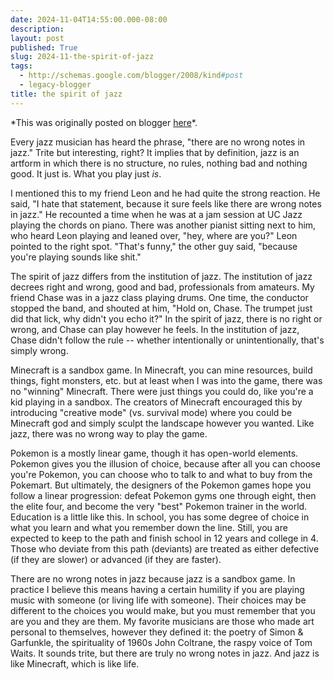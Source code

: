 ```yaml
---
date: 2024-11-04T14:55:00.000-08:00
description: 
layout: post
published: True
slug: 2024-11-the-spirit-of-jazz
tags:
  - http://schemas.google.com/blogger/2008/kind#post
  - legacy-blogger
title: the spirit of jazz
---
```


\*This was originally posted on blogger [here](https://www.rohanprasad.org/2024/11/the-spirit-of-jazz.html)\*.

Every jazz musician has heard the phrase, "there are no wrong notes in jazz." Trite but interesting, right? It implies that by definition, jazz is an artform in which there is no structure, no rules, nothing bad and nothing good. It just is. What you play just *is*.   
  
I mentioned this to my friend Leon and he had quite the strong reaction. He said, "I hate that statement, because it sure feels like there are wrong notes in jazz." He recounted a time when he was at a jam session at UC Jazz playing the chords on piano. There was another pianist sitting next to him, who heard Leon playing and leaned over, "hey, where are you?" Leon pointed to the right spot. "That's funny," the other guy said, "because you're playing sounds like shit."  
  
The spirit of jazz differs from the institution of jazz. The institution of jazz decrees right and wrong, good and bad, professionals from amateurs. My friend Chase was in a jazz class playing drums. One time, the conductor stopped the band, and shouted at him, "Hold on, Chase. The trumpet just did that lick, why didn't you echo it?" In the spirit of jazz, there is no right or wrong, and Chase can play however he feels. In the institution of jazz, Chase didn't follow the rule -- whether intentionally or unintentionally, that's simply wrong.  
  
Minecraft is a sandbox game. In Minecraft, you can mine resources, build things, fight monsters, etc. but at least when I was into the game, there was no "winning" Minecraft. There were just things you could do, like you're a kid playing in a sandbox. The creators of Minecraft encouraged this by introducing "creative mode" (vs. survival mode) where you could be Minecraft god and simply sculpt the landscape however you wanted. Like jazz, there was no wrong way to play the game.   
  
Pokemon is a mostly linear game, though it has open-world elements. Pokemon gives you the illusion of choice, because after all you can choose you're Pokemon, you can choose who to talk to and what to buy from the Pokemart. But ultimately, the designers of the Pokemon games hope you follow a linear progression: defeat Pokemon gyms one through eight, then the elite four, and become the very "best" Pokemon trainer in the world. Education is a little like this. In school, you has some degree of choice in what you learn and what you remember down the line. Still, you are expected to keep to the path and finish school in 12 years and college in 4. Those who deviate from this path (deviants) are treated as either defective (if they are slower) or advanced (if they are faster).   
  
There are no wrong notes in jazz because jazz is a sandbox game. In practice I believe this means having a certain humility if you are playing music with someone (or living life with someone). Their choices may be different to the choices you would make, but you must remember that you are you and they are them. My favorite musicians are those who made art personal to themselves, however they defined it: the poetry of Simon & Garfunkle, the spirituality of 1960s John Coltrane, the raspy voice of Tom Waits. It sounds trite, but there are truly no wrong notes in jazz. And jazz is like Minecraft, which is like life.

